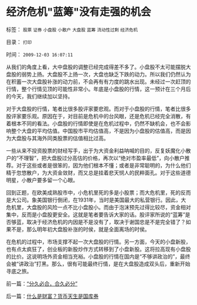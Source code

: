 # 经济危机&quot;蓝筹&quot;没有走强的机会

标签： `股票` `证券` `小盘股` `小散户` `大盘股` `蓝筹` `流动性过剩` `经济危机` 

目录： `打印`

时间： `2009-12-03 16:07:11`

从我们的角度上看，大中盘股的调整已经完成得差不多了。小盘股不太可能摆脱大盘股的弱势上扬。大盘股不上扬一次，大盘也缺乏下跌的动力。所以我们仍然认为在积蓄一次大盘股补涨的动力前，不会再有有力度的跳水出现。未经过一次赶顶的行情，整个行情见顶的可能性非常小。年底是小盘股的行情，这一预计在三个月后的今天，我们继续加以坚持。

对于大盘股的行情，笔者比很多股评家要悲观。而对于小盘股的行情，笔者比很多股评家要乐观。原因在于，对目前是危机中的台风眼，还是危机已经完全消散，有着根本不同的看法。小盘股的行情即使是在危机过程中，仍然不缺机会，也不会影响整个大盘的平均估值。中国股市平均估值高，不是因为小盘股的估值高，而是因为大盘股与其海外同类股票的估值相比过高。

一些从来不投资股票的财经写手，出于为大资金利益呐喊的目的，反复妖魔化小散户的“不理智”，把大盘股过分高估的价格，再次以“绝对市盈率最低”，向小散户推荐。对于这些或者是很笨的，因为他们根本不懂；或者是非常聪明的，为什么他们精于忽悠散户，为大资金敛财，而又总是挂着悲天悯人的民粹面孔。对于这些道德明星，小散户要多留一个心眼。

回到正题，在欧美成熟股市中，小危机里死的多是小股票；而大危机里，死的反而是大公司。象美国银行倒闭，在1931年，当时是美国最大的私营银行。因此，大危机里，大盘股的风险一点不比小盘股小。而由于泡沫预先过得比较尽，资金相对集中，反而是小盘股更安全。这就是笔者要告诉大家的话。股评家所说的“蓝筹”是否够蓝，取决于经济危机的内因是不是没有了，取决于谢国忠是不是完全错了？如果不是，那么明年初大盘股补涨的时侯，就是全面离场的时侯。

在危机的过程中，市场支撑不起一次大盘股的行情。另一方面，今天的小盘新股，也有点太疯狂了，创业板的新股炒作方式转移到了小盘新股。这将拉高现有小盘股的比价。这说明场外资金相当充裕。小盘股的行情在国内是“不够讲政治的”，最终会被“讲政治”打黑。那么，很有可能最终行情，是在大盘股造成双头后，重新开始寻底之旅。



前一篇：[“分久必合，合久必分”](../../../2009/12/3/“分久必合，合久必分”.md)

后一篇：[什么是财富？货币天生是国库券](../../../2009/12/3/什么是财富？货币天生是国库券.md)